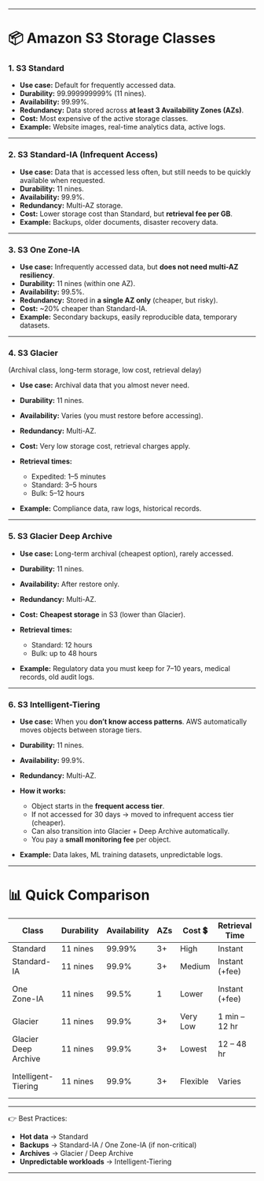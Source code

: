 

---

# 📦 Amazon S3 Storage Classes

### 1. **S3 Standard**

* **Use case:** Default for frequently accessed data.
* **Durability:** 99.999999999% (11 nines).
* **Availability:** 99.99%.
* **Redundancy:** Data stored across **at least 3 Availability Zones (AZs)**.
* **Cost:** Most expensive of the active storage classes.
* **Example:** Website images, real-time analytics data, active logs.

---

### 2. **S3 Standard-IA (Infrequent Access)**

* **Use case:** Data that is accessed less often, but still needs to be quickly available when requested.
* **Durability:** 11 nines.
* **Availability:** 99.9%.
* **Redundancy:** Multi-AZ storage.
* **Cost:** Lower storage cost than Standard, but **retrieval fee per GB**.
* **Example:** Backups, older documents, disaster recovery data.

---

### 3. **S3 One Zone-IA**

* **Use case:** Infrequently accessed data, but **does not need multi-AZ resiliency**.
* **Durability:** 11 nines (within one AZ).
* **Availability:** 99.5%.
* **Redundancy:** Stored in **a single AZ only** (cheaper, but risky).
* **Cost:** \~20% cheaper than Standard-IA.
* **Example:** Secondary backups, easily reproducible data, temporary datasets.

---

### 4. **S3 Glacier**

(Archival class, long-term storage, low cost, retrieval delay)

* **Use case:** Archival data that you almost never need.
* **Durability:** 11 nines.
* **Availability:** Varies (you must restore before accessing).
* **Redundancy:** Multi-AZ.
* **Cost:** Very low storage cost, retrieval charges apply.
* **Retrieval times:**

  * Expedited: 1–5 minutes
  * Standard: 3–5 hours
  * Bulk: 5–12 hours
* **Example:** Compliance data, raw logs, historical records.

---

### 5. **S3 Glacier Deep Archive**

* **Use case:** Long-term archival (cheapest option), rarely accessed.
* **Durability:** 11 nines.
* **Availability:** After restore only.
* **Redundancy:** Multi-AZ.
* **Cost:** **Cheapest storage** in S3 (lower than Glacier).
* **Retrieval times:**

  * Standard: 12 hours
  * Bulk: up to 48 hours
* **Example:** Regulatory data you must keep for 7–10 years, medical records, old audit logs.

---

### 6. **S3 Intelligent-Tiering**

* **Use case:** When you **don’t know access patterns**. AWS automatically moves objects between storage tiers.
* **Durability:** 11 nines.
* **Availability:** 99.9%.
* **Redundancy:** Multi-AZ.
* **How it works:**

  * Object starts in the **frequent access tier**.
  * If not accessed for 30 days → moved to infrequent access tier (cheaper).
  * Can also transition into Glacier + Deep Archive automatically.
  * You pay a **small monitoring fee** per object.
* **Example:** Data lakes, ML training datasets, unpredictable logs.

---

# 📊 Quick Comparison

| Class                | Durability | Availability | AZs | Cost 💲  | Retrieval Time | Use Case                |
| -------------------- | ---------- | ------------ | --- | -------- | -------------- | ----------------------- |
| Standard             | 11 nines   | 99.99%       | 3+  | High     | Instant        | Hot data                |
| Standard-IA          | 11 nines   | 99.9%        | 3+  | Medium   | Instant (+fee) | Warm backups            |
| One Zone-IA          | 11 nines   | 99.5%        | 1   | Lower    | Instant (+fee) | Non-critical backups    |
| Glacier              | 11 nines   | 99.9%        | 3+  | Very Low | 1 min – 12 hr  | Archive, DR             |
| Glacier Deep Archive | 11 nines   | 99.9%        | 3+  | Lowest   | 12 – 48 hr     | Long-term archive       |
| Intelligent-Tiering  | 11 nines   | 99.9%        | 3+  | Flexible | Varies         | Unknown access patterns |

---

👉 Best Practices:

* **Hot data** → Standard
* **Backups** → Standard-IA / One Zone-IA (if non-critical)
* **Archives** → Glacier / Deep Archive
* **Unpredictable workloads** → Intelligent-Tiering

---
